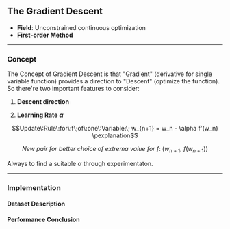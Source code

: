 ## The Gradient Descent
- **Field**: Unconstrained continuous optimization
- **First-order Method**

---
### **Concept**
The Concept of Gradient Descent is that "Gradient" (derivative for single variable function) provides a direction to "Descent" (optimize the function). So there're two important features to consider:

1. **Descent direction**

2. **Learning Rate $\alpha$**

```math
Update\:Rule\:for\:f\;of\:one\:Variable:\; w_{n+1} = w_n - \alpha f'(w_n) \pexplanation
```
```math
New\:pair\:for\:better\:choice\;of\:extrema\:value\:for\:f:\; (w_{n+1},\:f(w_{n+1}))
```

Always to find a suitable $\alpha$ through experimentaton.



---

### **Implementation**

#### **Dataset Description**

#### **Performance Conclusion**